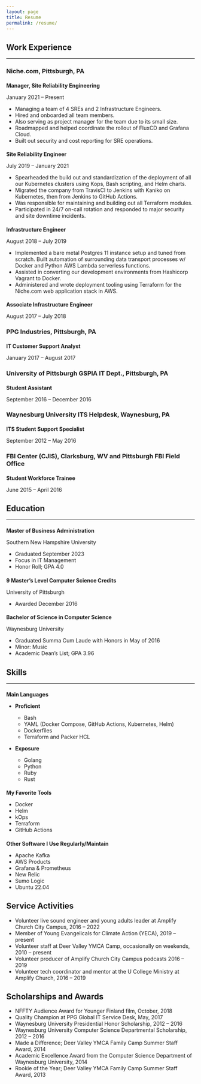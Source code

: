 ```yaml
---
layout: page
title: Resume
permalink: /resume/
---
```

<style>
h4 {
  margin-bottom: 0;
}
</style>

Work Experience
---------------
---------------

### Niche.com, Pittsburgh, PA

#### **Manager, Site Reliability Engineering**
January 2021 – Present
- Managing a team of 4 SREs and 2 Infrastructure Engineers.
- Hired and onboarded all team members.
- Also serving as project manager for the team due to its small size.
- Roadmapped and helped coordinate the rollout of FluxCD and Grafana
  Cloud.
- Built out security and cost reporting for SRE operations.

#### Site Reliability Engineer
July 2019 – January 2021
- Spearheaded the build out and standardization of the deployment of all
  our Kubernetes clusters using Kops, Bash scripting, and Helm charts.
- Migrated the company from TravisCI to Jenkins with Kaniko on
  Kubernetes, then from Jenkins to GitHub Actions.
- Was responsible for maintaining and building out all Terraform
  modules.
- Participated in 24/7 on-call rotation and responded to major security
  and site downtime incidents.

#### Infrastructure Engineer
August 2018 – July 2019
- Implemented a bare metal Postgres 11 instance setup and tuned from
  scratch. Built automation of surrounding data transport processes w/
  Docker and Python AWS Lambda serverless functions.
- Assisted in converting our development environments from Hashicorp
  Vagrant to Docker.
- Administered and wrote deployment tooling using Terraform for the
  Niche.com web application stack in AWS.

#### Associate Infrastructure Engineer
August 2017 – July 2018

### PPG Industries, Pittsburgh, PA
#### IT Customer Support Analyst
January 2017 – August 2017

### University of Pittsburgh GSPIA IT Dept., Pittsburgh, PA
#### Student Assistant
September 2016 – December 2016

### Waynesburg University ITS Helpdesk, Waynesburg, PA
#### ITS Student Support Specialist
September 2012 – May 2016

### FBI Center (CJIS), Clarksburg, WV and Pittsburgh FBI Field Office
#### Student Workforce Trainee
June 2015 – April 2016

Education
---------
---------

#### Master of Business Administration
Southern New Hampshire University
- Graduated September 2023
- Focus in IT Management
- Honor Roll; GPA 4.0

#### 9 Master’s Level Computer Science Credits
University of Pittsburgh
- Awarded December 2016

#### Bachelor of Science in Computer Science
Waynesburg University
- Graduated Summa Cum Laude with Honors in May of 2016
- Minor: Music
- Academic Dean’s List; GPA 3.96

Skills
------
------

#### Main Languages
- **Proficient**
  - Bash
  - YAML (Docker Compose, GitHub Actions, Kubernetes, Helm)
  - Dockerfiles
  - Terraform and Packer HCL

- **Exposure**
  - Golang
  - Python
  - Ruby
  - Rust

#### My Favorite Tools
- Docker
- Helm
- kOps
- Terraform
- GitHub Actions

#### Other Software I Use Regularly/Maintain
- Apache Kafka
- AWS Products
- Grafana & Prometheus
- New Relic
- Sumo Logic
- Ubuntu 22.04

## Service Activities
- Volunteer live sound engineer and young adults leader at Amplify
  Church City Campus, 2016 – 2022
- Member of Young Evangelicals for Climate Action (YECA), 2019 –
  present
- Volunteer staff at Deer Valley YMCA Camp, occasionally on weekends,
  2010 – present
- Volunteer producer of Amplify Church City Campus podcasts 2016 – 2019
- Volunteer tech coordinator and mentor at the U College Ministry at
  Amplify Church, 2016 – 2019

## Scholarships and Awards
- NFFTY Audience Award for Younger Finland film, October, 2018
- Quality Champion at PPG Global IT Service Desk, May, 2017
- Waynesburg University Presidential Honor Scholarship, 2012 – 2016
- Waynesburg University Computer Science Departmental Scholarship, 2012
  – 2016
- Made a Difference; Deer Valley YMCA Family Camp Summer Staff Award,
  2014
- Academic Excellence Award from the Computer Science Department of
  Waynesburg University, 2014
- Rookie of the Year; Deer Valley YMCA Family Camp Summer Staff Award,
  2013

